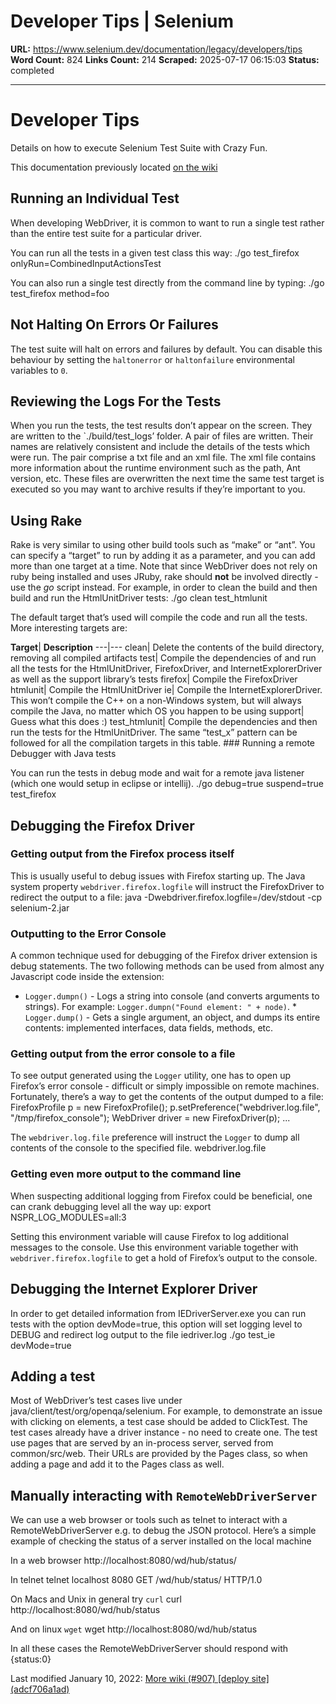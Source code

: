 # Developer Tips | Selenium

**URL:** https://www.selenium.dev/documentation/legacy/developers/tips
**Word Count:** 824
**Links Count:** 214
**Scraped:** 2025-07-17 06:15:03
**Status:** completed

---

# Developer Tips

Details on how to execute Selenium Test Suite with Crazy Fun.

This documentation previously located [on the wiki](https://github.com/SeleniumHQ/selenium/wiki/Developer-Tips)

## Running an Individual Test

When developing WebDriver, it is common to want to run a single test rather than the entire test suite for a particular driver.

You can run all the tests in a given test class this way:               ./go test_firefox onlyRun=CombinedInputActionsTest     

You can also run a single test directly from the command line by typing:               ./go test_firefox method=foo     

## Not Halting On Errors Or Failures

The test suite will halt on errors and failures by default. You can disable this behaviour by setting the `haltonerror` or `haltonfailure` environmental variables to `0`.

## Reviewing the Logs For the Tests

When you run the tests, the test results don’t appear on the screen. They are written to the \`./build/test\_logs’ folder. A pair of files are written. Their names are relatively consistent and include the details of the tests which were run. The pair comprise a txt file and an xml file. The xml file contains more information about the runtime environment such as the path, Ant version, etc. These files are overwritten the next time the same test target is executed so you may want to archive results if they’re important to you.

## Using Rake

Rake is very similar to using other build tools such as “make” or “ant”. You can specify a “target” to run by adding it as a parameter, and you can add more than one target at a time. Note that since WebDriver does not rely on ruby being installed and uses JRuby, rake should **not** be involved directly - use the _go_ script instead. For example, in order to clean the build and then build and run the HtmlUnitDriver tests:               ./go clean test_htmlunit     

The default target that’s used will compile the code and run all the tests. More interesting targets are:

**Target**| **Description**   ---|---   clean| Delete the contents of the build directory, removing all compiled artifacts   test| Compile the dependencies of and run all the tests for the HtmlUnitDriver, FirefoxDriver, and InternetExplorerDriver as well as the support library’s tests   firefox| Compile the FirefoxDriver   htmlunit| Compile the HtmlUnitDriver   ie| Compile the InternetExplorerDriver. This won’t compile the C++ on a non-Windows system, but will always compile the Java, no matter which OS you happen to be using   support| Guess what this does :\)   test\_htmlunit| Compile the dependencies and then run the tests for the HtmlUnitDriver. The same “test\_x” pattern can be followed for all the compilation targets in this table.      ### Running a remote Debugger with Java tests

You can run the tests in debug mode and wait for a remote java listener \(which one would setup in eclipse or intellij\).               ./go debug=true suspend=true test_firefox     

## Debugging the Firefox Driver

### Getting output from the Firefox process itself

This is usually useful to debug issues with Firefox starting up. The Java system property `webdriver.firefox.logfile` will instruct the FirefoxDriver to redirect the output to a file:               java -Dwebdriver.firefox.logfile=/dev/stdout -cp selenium-2.jar <sometest>     

### Outputting to the Error Console

A common technique used for debugging of the Firefox driver extension is debug statements. The two following methods can be used from almost any Javascript code inside the extension:

  * `Logger.dumpn()` \- Logs a string into console \(and converts arguments to strings\). For example: `Logger.dumpn("Found element: " + node)`.   * `Logger.dump()` \- Gets a single argument, an object, and dumps its entire contents: implemented interfaces, data fields, methods, etc.

### Getting output from the error console to a file

To see output generated using the `Logger` utility, one has to open up Firefox’s error console - difficult or simply impossible on remote machines. Fortunately, there’s a way to get the contents of the output dumped to a file:               FirefoxProfile p = new FirefoxProfile();     p.setPreference("webdriver.log.file", "/tmp/firefox_console");     WebDriver driver = new FirefoxDriver(p);     ...     

The `webdriver.log.file` preference will instruct the `Logger` to dump all contents of the console to the specified file. webdriver.log.file

### Getting even more output to the command line

When suspecting additional logging from Firefox could be beneficial, one can crank debugging level all the way up:               export NSPR_LOG_MODULES=all:3     

Setting this environment variable will cause Firefox to log additional messages to the console. Use this environment variable together with `webdriver.firefox.logfile` to get a hold of Firefox’s output to the console.

## Debugging the Internet Explorer Driver

In order to get detailed information from IEDriverServer.exe you can run tests with the option devMode=true, this option will set logging level to DEBUG and redirect log output to the file iedriver.log               ./go test_ie devMode=true     

## Adding a test

Most of WebDriver’s test cases live under java/client/test/org/openqa/selenium. For example, to demonstrate an issue with clicking on elements, a test case should be added to ClickTest. The test cases already have a driver instance - no need to create one. The test use pages that are served by an in-process server, served from common/src/web. Their URLs are provided by the Pages class, so when adding a page and add it to the Pages class as well.

## Manually interacting with `RemoteWebDriverServer`

We can use a web browser or tools such as telnet to interact with a RemoteWebDriverServer e.g. to debug the JSON protocol. Here’s a simple example of checking the status of a server installed on the local machine

In a web browser               http://localhost:8080/wd/hub/status/     

In telnet               telnet localhost 8080          GET /wd/hub/status/ HTTP/1.0     

On Macs and Unix in general try `curl`               curl  http://localhost:8080/wd/hub/status     

And on linux `wget`               wget http://localhost:8080/wd/hub/status     

In all these cases the RemoteWebDriverServer should respond with               {status:0}      

Last modified January 10, 2022: [More wiki \(\#907\) \[deploy site\] \(adcf706a1ad\)](https://github.com/SeleniumHQ/seleniumhq.github.io/commit/adcf706a1ad907d028dc57d10201a265972432af)